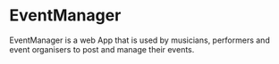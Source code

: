 # EventManager
EventManager is a web App that is used by musicians, performers and event organisers to  post and manage their events.
